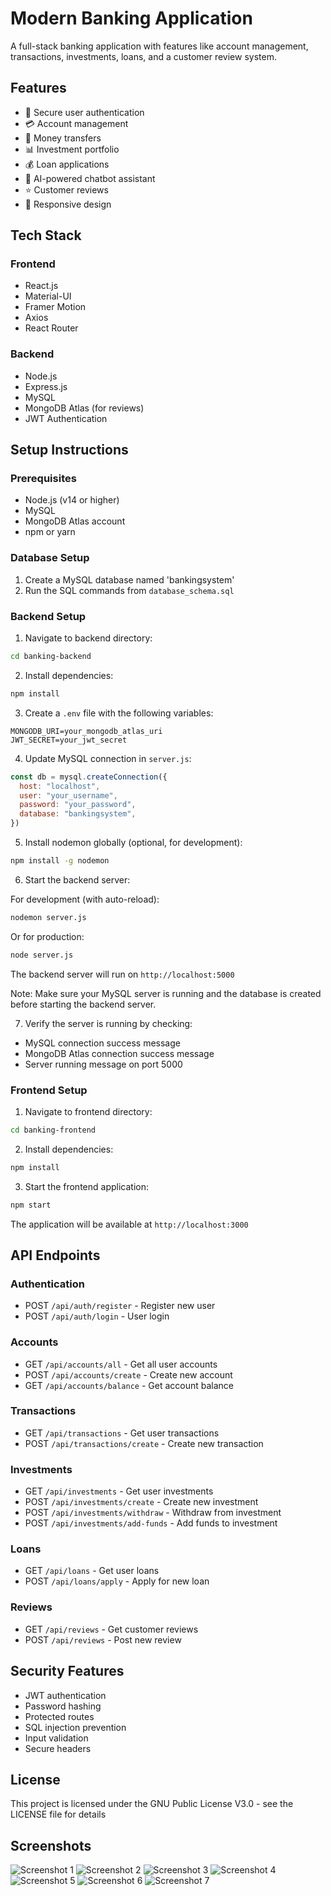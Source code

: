 # Modern Banking Application

A full-stack banking application with features like account management, transactions, investments, loans, and a customer review system.

## Features

- 🔐 Secure user authentication
- 💳 Account management
- 💸 Money transfers
- 📊 Investment portfolio
- 💰 Loan applications
- 💬 AI-powered chatbot assistant
- ⭐ Customer reviews
- 📱 Responsive design

## Tech Stack

### Frontend
- React.js
- Material-UI
- Framer Motion
- Axios
- React Router

### Backend
- Node.js
- Express.js
- MySQL
- MongoDB Atlas (for reviews)
- JWT Authentication

## Setup Instructions

### Prerequisites
- Node.js (v14 or higher)
- MySQL
- MongoDB Atlas account
- npm or yarn

### Database Setup

1. Create a MySQL database named 'bankingsystem'
2. Run the SQL commands from `database_schema.sql`

### Backend Setup

1. Navigate to backend directory:
```bash
cd banking-backend
```

2. Install dependencies:
```bash
npm install
```

3. Create a `.env` file with the following variables:
```env
MONGODB_URI=your_mongodb_atlas_uri
JWT_SECRET=your_jwt_secret
```

4. Update MySQL connection in `server.js`:
```javascript
const db = mysql.createConnection({
  host: "localhost",
  user: "your_username",
  password: "your_password",
  database: "bankingsystem",
})
```

5. Install nodemon globally (optional, for development):
```bash
npm install -g nodemon
```

6. Start the backend server:

For development (with auto-reload):
```bash
nodemon server.js
```

Or for production:
```bash
node server.js
```

The backend server will run on `http://localhost:5000`

Note: Make sure your MySQL server is running and the database is created before starting the backend server.

7. Verify the server is running by checking:
- MySQL connection success message
- MongoDB Atlas connection success message
- Server running message on port 5000

### Frontend Setup

1. Navigate to frontend directory:

```bash
cd banking-frontend
```

2. Install dependencies:

```bash
npm install
```

3. Start the frontend application:

```bash
npm start
```

The application will be available at `http://localhost:3000`

## API Endpoints

### Authentication
- POST `/api/auth/register` - Register new user
- POST `/api/auth/login` - User login

### Accounts
- GET `/api/accounts/all` - Get all user accounts
- POST `/api/accounts/create` - Create new account
- GET `/api/accounts/balance` - Get account balance

### Transactions
- GET `/api/transactions` - Get user transactions
- POST `/api/transactions/create` - Create new transaction

### Investments
- GET `/api/investments` - Get user investments
- POST `/api/investments/create` - Create new investment
- POST `/api/investments/withdraw` - Withdraw from investment
- POST `/api/investments/add-funds` - Add funds to investment

### Loans
- GET `/api/loans` - Get user loans
- POST `/api/loans/apply` - Apply for new loan

### Reviews
- GET `/api/reviews` - Get customer reviews
- POST `/api/reviews` - Post new review

## Security Features

- JWT authentication
- Password hashing
- Protected routes
- SQL injection prevention
- Input validation
- Secure headers


## License

This project is licensed under the GNU Public License V3.0 - see the LICENSE file for details

## Screenshots

![Screenshot 1](img/screenshot1.png)
![Screenshot 2](img/screenshot2.png)
![Screenshot 3](img/screenshot3.png)
![Screenshot 4](img/screenshot4.png)
![Screenshot 5](img/screenshot5.png)
![Screenshot 6](img/screenshot6.png)
![Screenshot 7](img/screenshot7.png)
